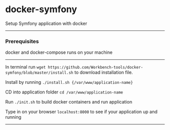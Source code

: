 # docker-symfony

Setup Symfony application with docker

---
### Prerequisites

docker and docker-compose runs on your machine

---

In terminal run `wget https://github.com/Workbench-tools/docker-symfony/blob/master/install.sh` to download installation file.

Install by running `./install.sh {/var/www/application-name}`

CD into application folder `cd /var/www/application-name`

Run `./init.sh` to build docker containers and run application

Type in on your browser `localhost:8000` to see if your application up and running

---

